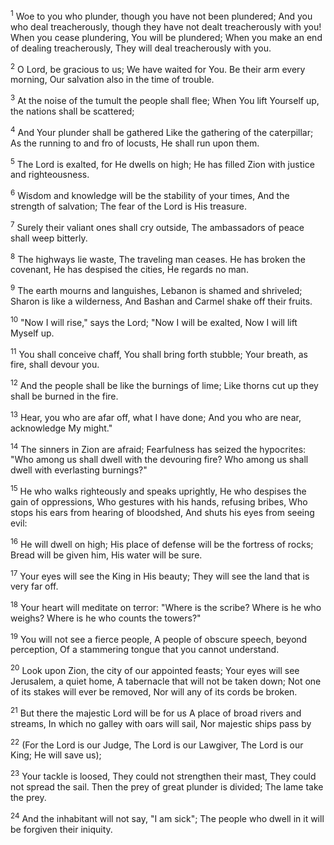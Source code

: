 <sup>1</sup> 
Woe to you who plunder, though you have not been plundered; And you who deal treacherously, though they have not dealt treacherously with you! When you cease plundering, You will be plundered; When you make an end of dealing treacherously, They will deal treacherously with you. 

<sup>2</sup> 
O Lord, be gracious to us; We have waited for You. Be their arm every morning, Our salvation also in the time of trouble. 

<sup>3</sup> 
At the noise of the tumult the people shall flee; When You lift Yourself up, the nations shall be scattered; 

<sup>4</sup> 
And Your plunder shall be gathered Like the gathering of the caterpillar; As the running to and fro of locusts, He shall run upon them. 

<sup>5</sup> 
The Lord is exalted, for He dwells on high; He has filled Zion with justice and righteousness. 

<sup>6</sup> 
Wisdom and knowledge will be the stability of your times, And the strength of salvation; The fear of the Lord is His treasure. 

<sup>7</sup> 
Surely their valiant ones shall cry outside, The ambassadors of peace shall weep bitterly. 

<sup>8</sup> 
The highways lie waste, The traveling man ceases. He has broken the covenant, He has despised the cities, He regards no man. 

<sup>9</sup> 
The earth mourns and languishes, Lebanon is shamed and shriveled; Sharon is like a wilderness, And Bashan and Carmel shake off their fruits.

<sup>10</sup> 
"Now I will rise," says the Lord; "Now I will be exalted, Now I will lift Myself up. 

<sup>11</sup> 
You shall conceive chaff, You shall bring forth stubble; Your breath, as fire, shall devour you. 

<sup>12</sup> 
And the people shall be like the burnings of lime; Like thorns cut up they shall be burned in the fire. 

<sup>13</sup> 
Hear, you who are afar off, what I have done; And you who are near, acknowledge My might." 

<sup>14</sup> 
The sinners in Zion are afraid; Fearfulness has seized the hypocrites: "Who among us shall dwell with the devouring fire? Who among us shall dwell with everlasting burnings?" 

<sup>15</sup> 
He who walks righteously and speaks uprightly, He who despises the gain of oppressions, Who gestures with his hands, refusing bribes, Who stops his ears from hearing of bloodshed, And shuts his eyes from seeing evil: 

<sup>16</sup> 
He will dwell on high; His place of defense will be the fortress of rocks; Bread will be given him, His water will be sure.

<sup>17</sup> 
Your eyes will see the King in His beauty; They will see the land that is very far off. 

<sup>18</sup> 
Your heart will meditate on terror: "Where is the scribe? Where is he who weighs? Where is he who counts the towers?" 

<sup>19</sup> 
You will not see a fierce people, A people of obscure speech, beyond perception, Of a stammering tongue that you cannot understand. 

<sup>20</sup> 
Look upon Zion, the city of our appointed feasts; Your eyes will see Jerusalem, a quiet home, A tabernacle that will not be taken down; Not one of its stakes will ever be removed, Nor will any of its cords be broken. 

<sup>21</sup> 
But there the majestic Lord will be for us A place of broad rivers and streams, In which no galley with oars will sail, Nor majestic ships pass by 

<sup>22</sup> 
(For the Lord is our Judge, The Lord is our Lawgiver, The Lord is our King; He will save us); 

<sup>23</sup> 
Your tackle is loosed, They could not strengthen their mast, They could not spread the sail. Then the prey of great plunder is divided; The lame take the prey. 

<sup>24</sup> 
And the inhabitant will not say, "I am sick"; The people who dwell in it will be forgiven their iniquity.
